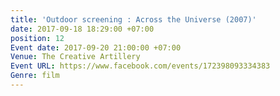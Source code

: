 ```yaml
---
title: 'Outdoor screening : Across the Universe (2007)'
date: 2017-09-18 18:29:00 +07:00
position: 12
Event date: 2017-09-20 21:00:00 +07:00
Venue: The Creative Artillery
Event URL: https://www.facebook.com/events/172398093334383
Genre: film
---
```


